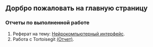 ## Дорбро пожаловать на главную страницу 
### Отчеты по выполненной работе
1. Реферат на тему: [Нейрокомпьютерный интерфейс](https://github.com/Vladiimiirr/Vladiimiirr.github.lo/).
2. Работа с Tortoisegit [(Отчет)](https://github.com/Vladiimiirr/Vladiimiirr.github.lo/).
